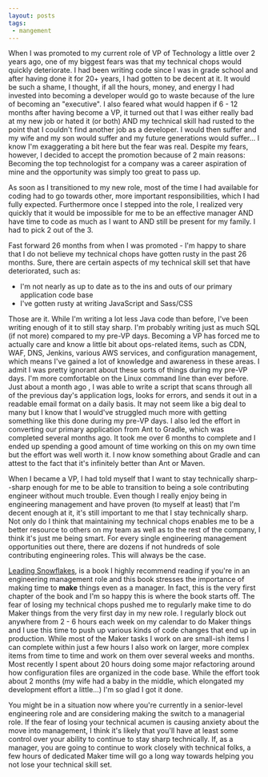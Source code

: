```yaml
---
layout: posts
tags:
 - mangement
---
```


When I was promoted to my current role of VP of Technology a little over 2 years ago, one of my biggest fears was that my technical chops would quickly deteriorate.  I had been writing code since I was in grade school and after having done it for 20+ years, I had gotten to be decent at it.  It would be such a shame, I thought, if all the hours, money, and energy I had invested into becoming a developer would go to waste because of the lure of becoming an "executive".  I also feared what would happen if 6 - 12 months after having become a VP, it turned out that I was either really bad at my new job or hated it (or both) AND my technical skill had rusted to the point that I couldn't find another job as a developer.  I would then suffer and my wife and my son would suffer and my future generations would suffer...  I know I'm exaggerating a bit here but the fear was real.  Despite my fears, however, I decided to accept the promotion because of 2 main reasons: Becoming the top technologist for a company was a career aspiration of mine and the opportunity was simply too great to pass up.

As soon as I transitioned to my new role, most of the time I had available for coding had to go towards other, more important responsibilities, which I had fully expected.  Furthermore once I stepped into the role, I realized very quickly that it would be impossible for me to be an effective manager AND have time to code as much as I want to AND still be present for my family.  I had to pick 2 out of the 3.

Fast forward 26 months from when I was promoted - I'm happy to share that I do not believe my technical chops have gotten rusty in the past 26 months.  Sure, there are certain aspects of my technical skill set that have deteriorated, such as:

* I'm not nearly as up to date as to the ins and outs of our primary application code base
* I've gotten rusty at writing JavaScript and Sass/CSS

Those are it.  While I'm writing a lot less Java code than before, I've been writing enough of it to still stay sharp.  I'm probably writing just as much SQL (if not more) compared to my pre-VP days.  Becoming a VP has forced me to actually care and know a little bit about ops-related items, such as CDN, WAF, DNS, Jenkins, various AWS services, and configuration management, which means I've gained a lot of knowledge and awareness in these areas.  I admit I was pretty ignorant about these sorts of things during my pre-VP days.  I'm more comfortable on the Linux command line than ever before.  Just about a month ago , I was able to write a script that scans through all of the previous day's application logs, looks for errors, and sends it out in a readable email format on a daily basis.  It may not seem like a big deal to many but I know that I would've struggled much more with getting something like this done during my pre-VP days.  I also led the effort in converting our primary application from Ant to Gradle, which was completed several months ago.  It took me over 6 months to complete and I ended up spending a good amount of time working on this on my own time but the effort was well worth it.  I now know something about Gradle and can attest to the fact that it's infinitely better than Ant or Maven.

When I became a VP, I had told myself that I want to stay technically sharp--sharp enough for me to be able to transition to being a sole contributing engineer without much trouble.  Even though I really enjoy being in engineering management and have proven (to myself at least) that I'm decent enough at it, it's still important to me that I stay technically sharp.  Not only do I think that maintaining my technical chops enables me to be a better resource to others on my team as well as to the rest of the company, I think it's just me being smart.  For every single engineering management opportunities out there, there are dozens if not hundreds of sole contributing engineering roles.  This will always be the case.

[Leading Snowflakes](http://leadingsnowflakes.com), is a book I highly recommend reading if you're in an engineering management role and this book stresses the importance of making time to **make** things even as a manager.  In fact, this is the very first chapter of the book and I'm so happy this is where the book starts off.  The fear of losing my technical chops pushed me to regularly make time to do Maker things from the very first day in my new role.  I regularly block out anywhere from 2 - 6 hours each week on my calendar to do Maker things and I use this time to push up various kinds of code changes that end up in production.  While most of the Maker tasks I work on are small-ish items I can complete within just a few hours I also work on larger, more complex items from time to time and work on them over several weeks and months.  Most recently I spent about 20 hours doing some major refactoring around how configuration files are organized in the code base.  While the effort took about 2 months (my wife had a baby in the middle, which elongated my development effort a little...) I'm so glad I got it done.

You might be in a situation now where you're currently in a senior-level engineering role and are considering making the switch to a managerial role.  If the fear of losing your technical acumen is causing anxiety about the move into management, I think it's likely that you'll have at least some control over your ability to continue to stay sharp technically.  If, as a manager, you are going to continue to work closely with technical folks, a few hours of dedicated Maker time will go a long way towards helping you not lose your technical skill set.
